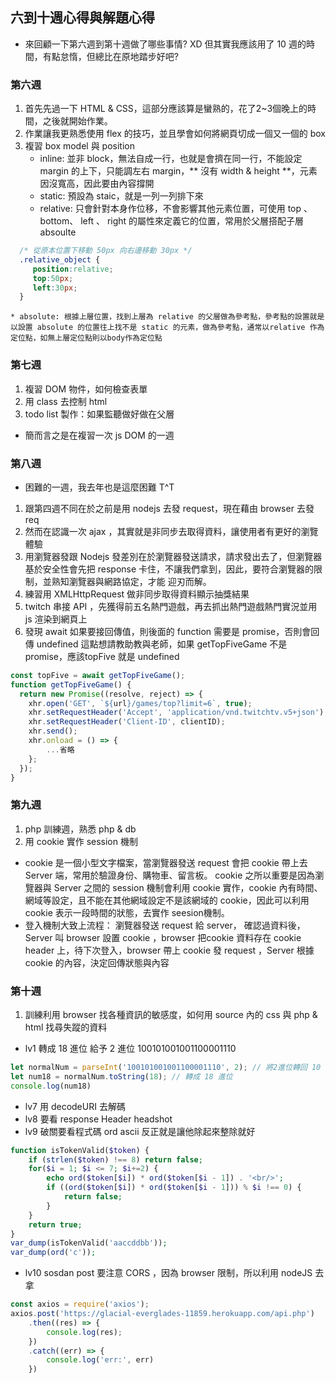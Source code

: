 ## 六到十週心得與解題心得
* 來回顧一下第六週到第十週做了哪些事情? XD 但其實我應該用了 10 週的時間，有點怠惰，但總比在原地踏步好吧? 
### 第六週
1. 首先先過一下 HTML & CSS，這部分應該算是蠻熟的，花了2~3個晚上的時間，之後就開始作業。
2. 作業讓我更熟悉使用 flex 的技巧，並且學會如何將網頁切成一個又一個的 box
3. 複習 box model 與 position 
    * inline: 並非 block，無法自成一行，也就是會擠在同一行，不能設定 margin 的上下，只能調左右 margin，** 沒有 width & height **，元素因沒寬高，因此要由內容撐開
    * static: 預設為 staic，就是一列一列排下來
    * relative: 只會針對本身作位移，不會影響其他元素位置，可使用 top 、 bottom、 left 、 right 的屬性來定義它的位置，常用於父層搭配子層 absoulte
```css
  /* 從原本位置下移動 50px 向右邊移動 30px */
  .relative_object {
     position:relative;
     top:50px;
     left:30px;
  }
```
    * absolute: 根據上層位置，找到上層為 relative 的父層做為參考點，參考點的設置就是以設置 absolute 的位置往上找不是 static 的元素，做為參考點，通常以relative 作為定位點，如無上層定位點則以body作為定位點
### 第七週
1. 複習 DOM 物件，如何檢查表單
2. 用 class 去控制 html
3. todo list 製作：如果監聽做好做在父層
* 簡而言之是在複習一次 js DOM 的一週
### 第八週
* 困難的一週，我去年也是這麼困難 T^T
1. 跟第四週不同在於之前是用 nodejs 去發 request，現在藉由 browser 去發 req
2. 然而在認識一次 ajax ，其實就是非同步去取得資料，讓使用者有更好的瀏覽體驗
3. 用瀏覽器發跟 Nodejs 發差別在於瀏覽器發送請求，請求發出去了，但瀏覽器基於安全性會先把 response 卡住，不讓我們拿到，因此，要符合瀏覽器的限制，並熟知瀏覽器與網路協定，才能
迎刃而解。
4. 練習用 XMLHttpRequest 做非同步取得資料顯示抽獎結果
5. twitch 串接 API ，先獲得前五名熱門遊戲，再去抓出熱門遊戲熱門實況並用 js 渲染到網頁上
6. 發現 await 如果要接回傳值，則後面的 function 需要是 promise，否則會回傳 undefined
   這點想請教助教與老師，如果 getTopFiveGame 不是 promise，應該topFive 就是 undefined
```js 
const topFive = await getTopFiveGame();
function getTopFiveGame() {
  return new Promise((resolve, reject) => {
    xhr.open('GET', `${url}/games/top?limit=6`, true);
    xhr.setRequestHeader('Accept', 'application/vnd.twitchtv.v5+json');
    xhr.setRequestHeader('Client-ID', clientID);
    xhr.send();
    xhr.onload = () => {
        ...省略
    };
  });
}
```
### 第九週
1. php 訓練週，熟悉 php & db
2. 用 cookie 實作 session 機制
* cookie 是一個小型文字檔案，當瀏覽器發送 request 會把 cookie 帶上去 Server 端，常用於驗證身份、購物車、留言板。 cookie 之所以重要是因為瀏覽器與 Server 之間的 session 機制會利用 cookie 實作，cookie 內有時間、網域等設定，且不能在其他網域設定不是該網域的 cookie，因此可以利用 cookie 表示一段時間的狀態，去實作 seesion機制。
* 登入機制大致上流程： 瀏覽器發送 request 給 server， 確認過資料後，Server 叫 browser 設置 cookie ，browser 把cookie 資料存在 cookie header 上，待下次登入，browser 帶上 cookie 發 request ，Server 根據 cookie 的內容，決定回傳狀態與內容
### 第十週
1. 訓練利用 browser 找各種資訊的敏感度，如何用 source 內的 css 與 php & html 找尋失蹤的資料
* lv1 轉成 18 進位 給予 2 進位 100101001001100001110

```js
let normalNum = parseInt('100101001001100001110', 2); // 將2進位轉回 10 進位 首個參數為 string
let num18 = normalNum.toString(18); // 轉成 18 進位
console.log(num18)
```

* lv7 用 decodeURI 去解碼
* lv8 要看 response Header headshot
* lv9 破關要看程式碼 ord ascii 反正就是讓他除起來整除就好
```php
function isTokenValid($token) {
    if (strlen($token) !== 8) return false;
    for($i = 1; $i <= 7; $i+=2) {
        echo ord($token[$i]) * ord($token[$i - 1]) . '<br/>';
        if ((ord($token[$i]) * ord($token[$i - 1])) % $i !== 0) {
            return false;
        }
    }
    return true;
}
var_dump(isTokenValid('aaccddbb'));
var_dump(ord('c'));
```
* lv10 sosdan post 要注意 CORS ，因為 browser 限制，所以利用 nodeJS 去拿
```js
const axios = require('axios');
axios.post('https://glacial-everglades-11859.herokuapp.com/api.php')
    .then((res) => {
        console.log(res);
    })
    .catch((err) => {
        console.log('err:', err)
    })
```